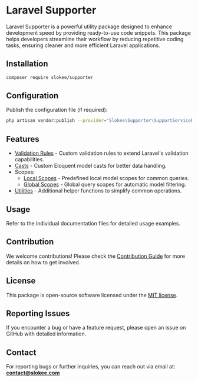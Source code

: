 # Laravel Supporter

Laravel Supporter is a powerful utility package designed to enhance development speed by providing ready-to-use code snippets. This package helps developers streamline their workflow by reducing repetitive coding tasks, ensuring cleaner and more efficient Laravel applications.

## Installation

```sh
composer require slokee/supporter
```

## Configuration

Publish the configuration file (if required):

```sh
php artisan vendor:publish --provider="Slokee\Supporter\SupportServiceProvider"
```

## Features

- [Validation Rules](docs/validation.md) - Custom validation rules to extend Laravel's validation capabilities.
- [Casts](docs/casts.md) - Custom Eloquent model casts for better data handling.
- Scopes:
  - [Local Scopes](docs/local-scopes.md) - Predefined local model scopes for common queries.
  - [Global Scopes](docs/global-scopes.md) - Global query scopes for automatic model filtering.
- [Utilities](docs/utilities.md) - Additional helper functions to simplify common operations.

## Usage

Refer to the individual documentation files for detailed usage examples.

## Contribution

We welcome contributions! Please check the [Contribution Guide](docs/contribution.md) for more details on how to get involved.

## License

This package is open-source software licensed under the [MIT license](LICENSE).

## Reporting Issues

If you encounter a bug or have a feature request, please open an issue on GitHub with detailed information.

## Contact

For reporting bugs or further inquiries, you can reach out via email at: **[contact@slokee.com](mailto:contact@slokee.com)**
